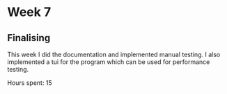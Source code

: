 # Week 7

## Finalising

This week I did the documentation and implemented manual testing. I also implemented a tui for the program which can be used for performance testing.

Hours spent: 15
